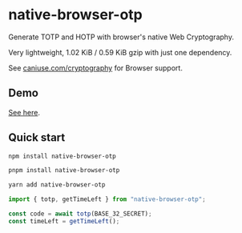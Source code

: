# native-browser-otp

Generate TOTP and HOTP with browser's native Web Cryptography.

Very lightweight, 1.02 KiB / 0.59 KiB gzip with just one dependency.

See [caniuse.com/cryptography](https://caniuse.com/cryptography) for Browser support.

## Demo

[See here](https://g12i.github.io/native-browser-otp/).

## Quick start

```bash
npm install native-browser-otp
```

```bash
pnpm install native-browser-otp
```

```bash
yarn add native-browser-otp
```

```jsx
import { totp, getTimeLeft } from "native-browser-otp";

const code = await totp(BASE_32_SECRET);
const timeLeft = getTimeLeft();
```

